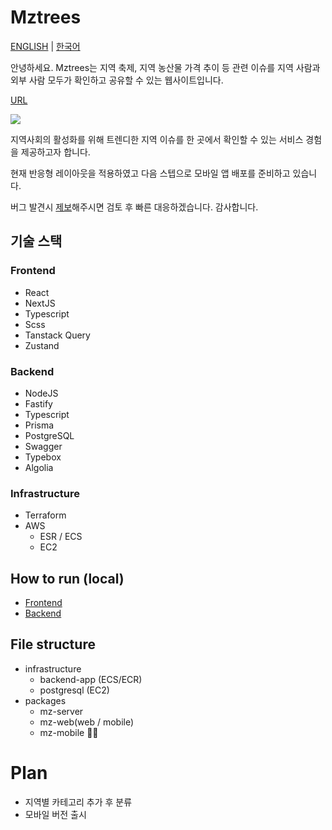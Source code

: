 # Mztrees

[ENGLISH](/README.md) | [한국어](/README-ko.md)

안녕하세요. Mztrees는 지역 축제, 지역 농산물 가격 추이 등 관련 이슈를 지역 사람과 외부 사람 모두가 확인하고 공유할 수 있는 웹사이트입니다.

[URL](https://www.mztrees.com)

![](https://img.mztrees.com/og-image.png)

지역사회의 활성화를 위해 트렌디한 지역 이슈를 한 곳에서 확인할 수 있는 서비스 경험을 제공하고자 합니다.

현재 반응형 레이아웃을 적용하였고 다음 스텝으로 모바일 앱 배포를 준비하고 있습니다.

버그 발견시 [제보](https://github.com/shseok/mztrees/issues)해주시면 검토 후 빠른 대응하겠습니다. 감사합니다.

## 기술 스택

### Frontend

- React
- NextJS
- Typescript
- Scss
- Tanstack Query
- Zustand

### Backend

- NodeJS
- Fastify
- Typescript
- Prisma
- PostgreSQL
- Swagger
- Typebox
- Algolia

### Infrastructure

- Terraform
- AWS
  - ESR / ECS
  - EC2

## How to run (local)

- [Frontend](packages/mz-client/README-ko.md)
- [Backend](packages/mz-server/README-ko.md)

## File structure

- infrastructure
  - backend-app (ECS/ECR)
  - postgresql (EC2)
- packages
  - mz-server
  - mz-web(web / mobile)
  - mz-mobile 🏃‍♀️

# Plan

- 지역별 카테고리 추가 후 분류
- 모바일 버전 출시
